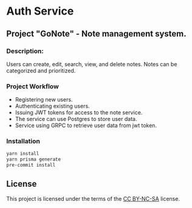 # Auth Service
## Project "GoNote" - Note management system.
### Description:
Users can create, edit, search, view, and delete notes. Notes can be categorized and prioritized.

### Project Workflow
- Registering new users.
- Authenticating existing users.
- Issuing JWT tokens for access to the note service.
- The service can use Postgres to store user data.
- Service using GRPC to retrieve user data from jwt token.

### Installation
```bash
yarn install
yarn prisma generate
pre-commit install
```

## License
This project is licensed under the terms of the [CC BY-NC-SA](https://creativecommons.org/licenses/by-nc-sa/4.0/legalcode) license.
